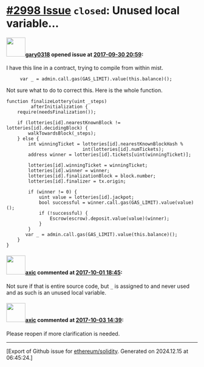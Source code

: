 # [\#2998 Issue](https://github.com/ethereum/solidity/issues/2998) `closed`: Unused local variable... 

#### <img src="https://avatars.githubusercontent.com/u/7199051?v=4" width="50">[gary0318](https://github.com/gary0318) opened issue at [2017-09-30 20:59](https://github.com/ethereum/solidity/issues/2998):

I have this line in a contract, trying to compile from within mist.
      
         var _ = admin.call.gas(GAS_LIMIT).value(this.balance)();

Not sure what to do to correct this. Here is the whole function.

    function finalizeLottery(uint _steps)
             afterInitialization {
        require(needsFinalization());

        if (lotteries[id].nearestKnownBlock != lotteries[id].decidingBlock) {
            walkTowardsBlock(_steps);
        } else {
            int winningTicket = lotteries[id].nearestKnownBlockHash %
                                int(lotteries[id].numTickets);
            address winner = lotteries[id].tickets[uint(winningTicket)];

            lotteries[id].winningTicket = winningTicket;
            lotteries[id].winner = winner;
            lotteries[id].finalizationBlock = block.number;
            lotteries[id].finalizer = tx.origin;

            if (winner != 0) {
                uint value = lotteries[id].jackpot;
                bool successful = winner.call.gas(GAS_LIMIT).value(value)();
                if (!successful) {
                    Escrow(escrow).deposit.value(value)(winner);
                }
            }
           var _ = admin.call.gas(GAS_LIMIT).value(this.balance)();
        }
    }       

#### <img src="https://avatars.githubusercontent.com/u/20340?v=4" width="50">[axic](https://github.com/axic) commented at [2017-10-01 18:45](https://github.com/ethereum/solidity/issues/2998#issuecomment-333397550):

Not sure if that is entire source code, but `_` is assigned to and never used and as such is an unused local variable.

#### <img src="https://avatars.githubusercontent.com/u/20340?v=4" width="50">[axic](https://github.com/axic) commented at [2017-10-03 14:39](https://github.com/ethereum/solidity/issues/2998#issuecomment-333863381):

Please reopen if more clarification is needed.


-------------------------------------------------------------------------------



[Export of Github issue for [ethereum/solidity](https://github.com/ethereum/solidity). Generated on 2024.12.15 at 06:45:24.]
